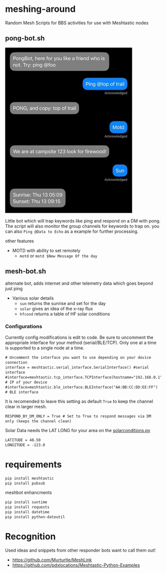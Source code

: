 # meshing-around
Random Mesh Scripts for BBS activities for use with Meshtastic nodes

## pong-bot.sh
![alt text](img/pong-bot.jpg "Example Use")

Little bot which will trap keywords like ping and respond on a DM with pong. The script will also monitor the group channels for keywords to trap on. you can also `Ping @Data to Echo` as a example for further processing.

other features
- MOTD with ability to set remotely
  - `motd` or `motd $New Message Of the day`

## mesh-bot.sh

 alternate bot, adds internet and other telemetry data which goes beyond just ping

- Various solar details
  - `sun` returns the sunrise and set for the day
  - `solar` gives an idea of the x-ray flux
  - `hfcond` returns a table of HF solar conditions

 ### Configurations
 Currently config modifications is edit to code. Be sure to uncomment the appropriate interface for your method (serial/BLE/TCP). Only one at a time is supported to a single node at a time.
 ```
# Uncomment the interface you want to use depending on your device connection
interface = meshtastic.serial_interface.SerialInterface() #serial interface
#interface=meshtastic.tcp_interface.TCPInterface(hostname="192.168.0.1") # IP of your device
#interface=meshtastic.ble_interface.BLEInterface("AA:BB:CC:DD:EE:FF") # BLE interface
```
It is recomended to leave this setting as default `True` to keep the channel clear in larger mesh. 

```
RESPOND_BY_DM_ONLY = True # Set to True to respond messages via DM only (keeps the channel clean)
 ```
 Solar Data needs the LAT LONG for your area on the [solarconditions.py](solarconditions.py)
```
LATITUDE = 48.50
LONGITUDE = -123.0
```

# requirements
```
pip install meshtastic
pip install pubsub
```

meshbot enhancments

```
pip install suntime
pip install requests
pip install datetime
pip install python-dateutil
```

# Recognition
Used ideas and snippets from other responder bots want to call them out!
 - https://github.com/Murturtle/MeshLink
 - https://github.com/pdxlocations/Meshtastic-Python-Examples
